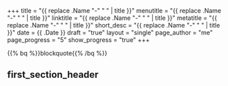 +++
title = "{{ replace .Name "-" " " | title }}"
menutitle = "{{ replace .Name "-" " " | title }}"
linktitle = "{{ replace .Name "-" " " | title }}"
metatitle = "{{ replace .Name "-" " " | title }}"
short_desc = "{{ replace .Name "-" " " | title }}"
date = {{ .Date }}
draft = "true"
layout = "single"
page_author = "me"
page_progress = "5"
show_progress = "true"
+++

{{% bq %}}blockquote{{% /bq %}}

## first_section_header
